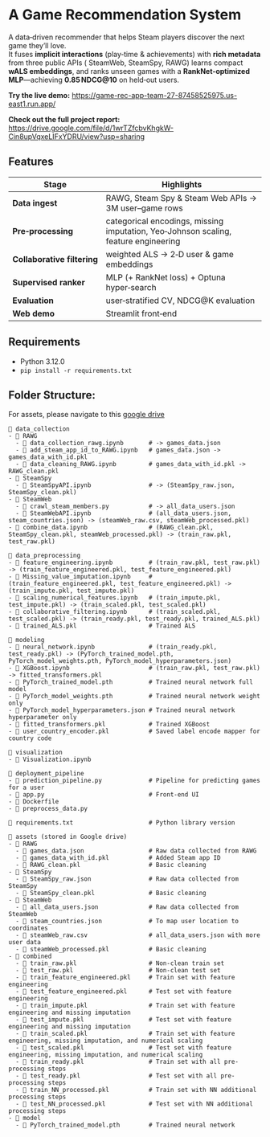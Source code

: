 # A Game Recommendation System

A data‑driven recommender that helps Steam players discover the next game they’ll love.  
It fuses **implicit interactions** (play‑time & achievements) with **rich metadata** from three public APIs ( SteamWeb, SteamSpy, RAWG) learns compact **wALS embeddings**, and ranks unseen games with a **RankNet‑optimized MLP**—achieving **0.85 NDCG@10** on held‑out users.

**Try the live demo:** <https://game-rec-app-team-27-87458525975.us-east1.run.app/>

**Check out the full project report:** <https://drive.google.com/file/d/1wrTZfcbvKhgkW-Cin8upVqxeLIFxYDRU/view?usp=sharing>

## Features
| Stage | Highlights |
|-------|------------|
| **Data ingest** | RAWG, Steam Spy & Steam Web APIs → 3M user–game rows |
| **Pre‑processing** | categorical encodings, missing imputation, Yeo‑Johnson scaling, feature engineering |
| **Collaborative filtering** | weighted ALS → 2‑D user & game embeddings |
| **Supervised ranker** | MLP (+ RankNet loss) + Optuna hyper‑search |
| **Evaluation** | user‑stratified CV, NDCG@K evaluation |
| **Web demo** | Streamlit front‑end |

## Requirements

- Python 3.12.0
- `pip install -r requirements.txt`

## Folder Structure:
For assets, please navigate to this [google drive](https://drive.google.com/drive/folders/1luwRhqwsyz1yvLcEh8MCm3o0WamaMe4g?usp=sharing)
```
📂 data_collection
- 📂 RAWG
  - 📜 data_collection_rawg.ipynb       # -> games_data.json
  - 📜 add_steam_app_id_to_RAWG.ipynb   # games_data.json -> games_data_with_id.pkl
  - 📜 data_cleaning_RAWG.ipynb         # games_data_with_id.pkl -> RAWG_clean.pkl
- 📂 SteamSpy
  - 📜 SteamSpyAPI.ipynb                # -> (SteamSpy_raw.json, SteamSpy_clean.pkl)
- 📂 SteamWeb
  - 📜 crawl_steam_members.py           # -> all_data_users.json
  - 📜 SteamWebAPI.ipynb                # (all_data_users.json, steam_countries.json) -> (steamWeb_raw.csv, steamWeb_processed.pkl)
- 📜 combine_data.ipynb                 # (RAWG_clean.pkl, SteamSpy_clean.pkl, steamWeb_processed.pkl) -> (train_raw.pkl, test_raw.pkl)

📂 data_preprocessing
- 📜 feature_engineering.ipynb          # (train_raw.pkl, test_raw.pkl) -> (train_feature_engineered.pkl, test_feature_engineered.pkl)
- 📜 Missing_value_imputation.ipynb     # (train_feature_engineered.pkl, test_feature_engineered.pkl) -> (train_impute.pkl, test_impute.pkl)
- 📜 scaling_numerical_features.ipynb   # (train_impute.pkl, test_impute.pkl) -> (train_scaled.pkl, test_scaled.pkl)
- 📜 collaborative_filtering.ipynb      # (train_scaled.pkl, test_scaled.pkl) -> (train_ready.pkl, test_ready.pkl, trained_ALS.pkl)
- 📄 trained_ALS.pkl                    # Trained ALS

📂 modeling
- 📜 neural_network.ipynb               # (train_ready.pkl, test_ready.pkl) -> (PyTorch_trained_model.pth, PyTorch_model_weights.pth, PyTorch_model_hyperparameters.json)
- 📜 XGBoost.ipynb                      # (train_raw.pkl, test_raw.pkl) -> fitted_transformers.pkl
- 📄 PyTorch_trained_model.pth          # Trained neural network full model
- 📄 PyTorch_model_weights.pth          # Trained neural network weight only
- 📄 PyTorch_model_hyperparameters.json # Trained neural network hyperparameter only
- 📄 fitted_transformers.pkl            # Trained XGBoost
- 📄 user_country_encoder.pkl           # Saved label encode mapper for country code

📂 visualization
- 📜 Visualization.ipynb

📂 deployment_pipeline
- 📜 prediction_pipeline.py             # Pipeline for predicting games for a user
- 📜 app.py                             # Front-end UI
- 📜 Dockerfile
- 📜 preprocess_data.py

📄 requirements.txt                     # Python library version

📂 assets (stored in Google drive)
- 📂 RAWG
  - 📄 games_data.json                  # Raw data collected from RAWG
  - 📄 games_data_with_id.pkl           # Added Steam app ID
  - 📄 RAWG_clean.pkl                   # Basic cleaning
- 📂 SteamSpy
  - 📄 SteamSpy_raw.json                # Raw data collected from SteamSpy
  - 📄 SteamSpy_clean.pkl               # Basic cleaning
- 📂 SteamWeb
  - 📄 all_data_users.json              # Raw data collected from SteamWeb
  - 📄 steam_countries.json             # To map user location to coordinates
  - 📄 steamWeb_raw.csv                 # all_data_users.json with more user data
  - 📄 steamWeb_processed.pkl           # Basic cleaning
- 📂 combined
  - 📄 train_raw.pkl                    # Non-clean train set
  - 📄 test_raw.pkl                     # Non-clean test set
  - 📄 train_feature_engineered.pkl     # Train set with feature engineering
  - 📄 test_feature_engineered.pkl      # Test set with feature engineering
  - 📄 train_impute.pkl                 # Train set with feature engineering and missing imputation
  - 📄 test_impute.pkl                  # Test set with feature engineering and missing imputation
  - 📄 train_scaled.pkl                 # Train set with feature engineering, missing imputation, and numerical scaling
  - 📄 test_scaled.pkl                  # Test set with feature engineering, missing imputation, and numerical scaling
  - 📄 train_ready.pkl                  # Train set with all pre-processing steps
  - 📄 test_ready.pkl                   # Test set with all pre-processing steps
  - 📄 train_NN_processed.pkl           # Train set with NN additional processing steps
  - 📄 test_NN_processed.pkl            # Test set with NN additional processing steps
- 📂 model
  - 📄 PyTorch_trained_model.pth        # Trained neural network

```
